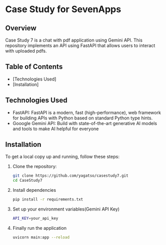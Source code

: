 # Case Study for SevenApps

## Overview

Case Study 7 is a chat with pdf application using Gemini API. This repository implements an API using FastAPI that allows users to interact with uploaded pdfs. 

## Table of Contents


- [Technologies Used]
- [Installation]


## Technologies Used

- FastAPI: FastAPI is a modern, fast (high-performance), web framework for building APIs with Python based on standard Python type hints.
- Gooogle Gemini API: Build with state-of-the-art generative AI models and tools to make AI helpful for everyone

## Installation

To get a local copy up and running, follow these steps:

1. Clone the repository:
   ```bash
   git clone https://github.com/yagatso/casestudy7.git
   cd CaseStudy7

2. Install dependencies
    ```bash
    pip install -r requirements.txt

3. Set up your environment variables(Gemini API Key)
    ```bash
    API_KEY=your_api_key

4. Finally run the application
    ```bash
    uvicorn main:app --reload